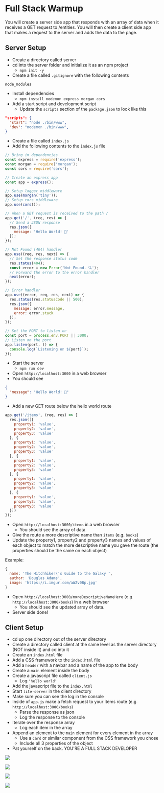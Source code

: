 # Full Stack Warmup

You will create a server side app that responds with an array of data when it receives a GET request to /entities. You will then create a client side app that makes a request to the server and adds the data to the page.

## Server Setup

* Create a directory called server
* cd into the server folder and initialize it as an npm project
  * `npm init -y`
* Create a file called `.gitignore` with the following contents

```
node_modules
```

* Install dependencies
  * `npm install nodemon express morgan cors`
* Add a start script and development script
  * Update the `scripts` section of the `package.json` to look like this

```json
"scripts": {
  "start": "node ./bin/www",
  "dev": "nodemon ./bin/www",
}
```

* Create a file called `index.js`
* Add the following contents to the `index.js` file

```js
// Bring in dependencies
const express = require('express');
const morgan = require('morgan');
const cors = require('cors');

// Create an express app
const app = express();

// Setup logger middleware
app.use(morgan('tiny'));
// Setup cors middleware
app.use(cors());

// When a GET request is received to the path /
app.get('/', (req, res) => {
  // Send a JSON response
  res.json({
    message: 'Hello World! 🌈'
  });
});

// Not Found (404) handler
app.use((req, res, next) => {
  // Set the response status code
  res.status(404);
  const error = new Error('Not Found. 🔍');
  // Forward the error to the error handler
  next(error);
});

// Error handler
app.use((error, req, res, next) => {
  res.status(res.statusCode || 500);
  res.json({
    message: error.message,
    error: error.stack
  });
});

// Set the PORT to listen on
const port = process.env.PORT || 3000;
// Listen on the port
app.listen(port, () => {
  console.log(`Listening on ${port}`);
});
```

* Start the server
  * `npm run dev`
* Open `http://localhost:3000` in a web browser
* You should see

```json
{
  "message": "Hello World! 🌈"
}
```

* Add a new GET route below the hello world route

```js
app.get('/items', (req, res) => {
  res.json([{
    property1: 'value',
    property2: 'value',
    property3: 'value'
  }, {
    property1: 'value',
    property2: 'value',
    property3: 'value'
  }, {
    property1: 'value',
    property2: 'value',
    property3: 'value'
  }, {
    property1: 'value',
    property2: 'value',
    property3: 'value'
  }, {
    property1: 'value',
    property2: 'value',
    property3: 'value'
  }])
});
```

* Open `http://localhost:3000/items` in a web browser
  * You should see the array of data.
* Give the route a more descriptive name than `items` (e.g. `books`)
* Update the property1, property2 and property3 names and values of each object to match the more descriptive name you gave the route (the properties should be the same on each object)

Example:
```js
{
  name: 'The Hitchhiker\'s Guide to the Galaxy ',
  author: 'Douglas Adams',
  image: 'https://i.imgur.com/aWZv0Bp.jpg'
}
```

* Open `http://localhost:3000/moreDescriptiveNameHere` (e.g. `http://localhost:3000/books`) in a web browser
  * You should see the updated array of data.
* Server side done!

## Client Setup
* cd up one directory out of the server directory
* Create a directory called client at the same level as the server directory (NOT inside it) and cd into it
* Create an `index.html` file
* Add a CSS framework to the `index.html` file
* Add a `header` with a navbar and a name of the app to the body
* Create a `main` element inside the body
* Create a javascript file called `client.js`
  * Log `'hello world'`
* Add the javascript file to the `index.html`
* Start `lite-server` in the client directory
* Make sure you can see the log in the console
* Inside of `app.js` make a fetch request to your items route (e.g. `http://localhost:3000/books`)
  * Parse the response as json
  * Log the response to the console
* Iterate over the response array
  * Log each item in the array
* Append an element to the `main` element for every element in the array
  * Use a `card` or similar component from the CSS framework you chose
  * Include all 3 properties of the object
* Pat yourself on the back. YOU'RE A FULL STACK DEVELOPER

![](https://media.giphy.com/media/aQYR1p8saOQla/giphy-downsized.gif)

![](https://media.giphy.com/media/5GoVLqeAOo6PK/giphy-downsized.gif)

![](https://media.giphy.com/media/11sBLVxNs7v6WA/giphy-downsized.gif)

![](https://media.giphy.com/media/axu6dFuca4HKM/giphy-downsized.gif)
